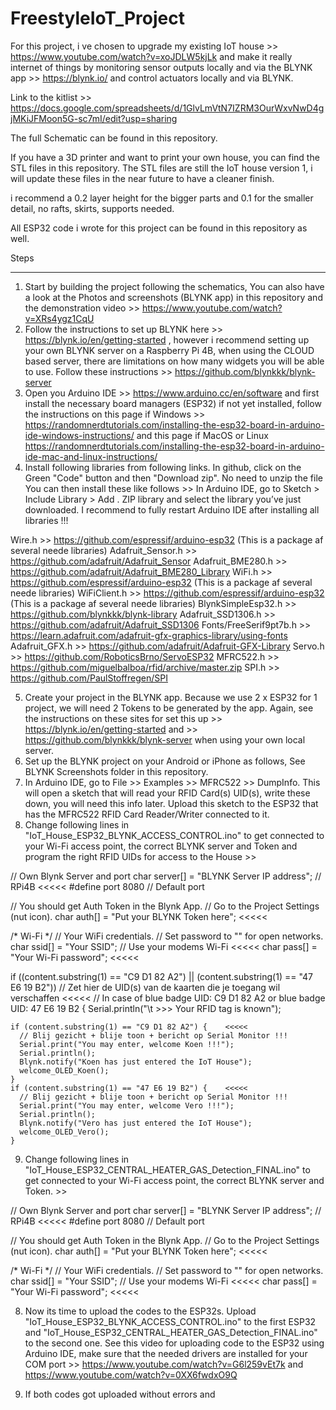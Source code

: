 # FreestyleIoT_Project

For this project, i ve chosen to upgrade my existing IoT house >> https://www.youtube.com/watch?v=xoJDLW5kjLk and make it really internet of things by monitoring sensor outputs locally and via the BLYNK app >> https://blynk.io/ and control actuators locally and via BLYNK.

Link to the kitlist >> https://docs.google.com/spreadsheets/d/1GlvLmVtN7IZRM3OurWxvNwD4gjMKiJFMoon5G-sc7mI/edit?usp=sharing

The full Schematic can be found in this repository.

If you have a 3D printer and want to print your own house, you can find the STL files in this repository.
The STL files are still the IoT house version 1, i will update these files in the near future to have a cleaner finish.

i recommend a 0.2 layer height for the bigger parts and 0.1 for the smaller detail, no rafts, skirts, supports needed.

All ESP32 code i wrote for this project can be found in this repository as well.


Steps
_____________________________

1) Start by building the project following the schematics, You can also have a look at the Photos and screenshots (BLYNK app) 
in this repository and the demonstration video >> https://www.youtube.com/watch?v=XRs4ygz1CqU
2) Follow the instructions to set up BLYNK here >> https://blynk.io/en/getting-started , however i recommend setting up your own BLYNK server on a Raspberry Pi 4B, when using the CLOUD based server, there are limitations on how many widgets you will be able to use. Follow these instructions >> https://github.com/blynkkk/blynk-server
3) Open you Arduino IDE >> https://www.arduino.cc/en/software and first install the necessary board managers (ESP32) if not yet installed, follow the instructions on this page if Windows >> https://randomnerdtutorials.com/installing-the-esp32-board-in-arduino-ide-windows-instructions/  and this page if MacOS or Linux  https://randomnerdtutorials.com/installing-the-esp32-board-in-arduino-ide-mac-and-linux-instructions/
4) Install following libraries from following links. In github, click on the Green "Code" button and then "Download zip". No need to unzip the file
You can then install these like follows >> In Arduino IDE, go to Sketch > Include Library > Add . ZIP library and select the library you’ve just downloaded.
I recommend to fully restart Arduino IDE after installing all libraries !!!

Wire.h >> https://github.com/espressif/arduino-esp32 (This is a package af several neede libraries)
Adafruit_Sensor.h >> https://github.com/adafruit/Adafruit_Sensor
Adafruit_BME280.h >> https://github.com/adafruit/Adafruit_BME280_Library
WiFi.h >> https://github.com/espressif/arduino-esp32 (This is a package af several neede libraries)
WiFiClient.h >> https://github.com/espressif/arduino-esp32 (This is a package af several neede libraries)
BlynkSimpleEsp32.h >> https://github.com/blynkkk/blynk-library
Adafruit_SSD1306.h >> https://github.com/adafruit/Adafruit_SSD1306
Fonts/FreeSerif9pt7b.h >> https://learn.adafruit.com/adafruit-gfx-graphics-library/using-fonts
Adafruit_GFX.h >> https://github.com/adafruit/Adafruit-GFX-Library
Servo.h >> https://github.com/RoboticsBrno/ServoESP32
MFRC522.h >> https://github.com/miguelbalboa/rfid/archive/master.zip
SPI.h >> https://github.com/PaulStoffregen/SPI

5) Create your project in the BLYNK app. Because we use 2 x ESP32 for 1 project, we will need 2 Tokens to be generated by the app. Again, see the instructions on these sites for set this up >> https://blynk.io/en/getting-started and >> https://github.com/blynkkk/blynk-server when using your own local server.
6) Set up the BLYNK project on your Android or iPhone as follows, See BLYNK Screenshots folder in this repository.
7) In Arduino IDE, go to File >> Examples >> MFRC522 >> DumpInfo. This will open a sketch that will read your RFID Card(s) UID(s), write these down, you will need this info later. Upload this sketch to the ESP32 that has the MFRC522 RFID Card Reader/Writer connected to it.
8) Change following lines in "IoT_House_ESP32_BLYNK_ACCESS_CONTROL.ino" to get connected to your Wi-Fi access point, the correct BLYNK server and Token and program the right RFID UIDs for access to the House >>

// Own Blynk Server and port
char server[] = "BLYNK Server IP address"; // RPi4B    <<<<<
#define port 8080 // Default port

// You should get Auth Token in the Blynk App.
// Go to the Project Settings (nut icon).
char auth[] = "Put your BLYNK Token here";    <<<<<

/*
   Wi-Fi
*/
// Your WiFi credentials.
// Set password to "" for open networks.
char ssid[] = "Your SSID"; // Use your modems Wi-Fi    <<<<<
char pass[] = "Your Wi-Fi password";    <<<<<

if ((content.substring(1) == "C9 D1 82 A2") || (content.substring(1) == "47 E6 19 B2")) // Zet hier de UID(s) van de kaarten die je toegang wil verschaffen     <<<<<
    // In case of blue badge UID: C9 D1 82 A2 or blue badge UID: 47 E6 19 B2
  {
    Serial.println("\t >>> Your RFID tag is known");

    if (content.substring(1) == "C9 D1 82 A2") {    <<<<<
      // Blij gezicht + blije toon + bericht op Serial Monitor !!!
      Serial.print("You may enter, welcome Koen !!!");
      Serial.println();
      Blynk.notify("Koen has just entered the IoT House");
      welcome_OLED_Koen();
    }
    if (content.substring(1) == "47 E6 19 B2") {    <<<<<
      // Blij gezicht + blije toon + bericht op Serial Monitor !!!
      Serial.print("You may enter, welcome Vero !!!");
      Serial.println();
      Blynk.notify("Vero has just entered the IoT House");
      welcome_OLED_Vero();
    }

9) Change following lines in "IoT_House_ESP32_CENTRAL_HEATER_GAS_Detection_FINAL.ino" to get connected to your Wi-Fi access point, the correct BLYNK server and Token. >>

// Own Blynk Server and port
char server[] = "BLYNK Server IP address"; // RPi4B    <<<<<
#define port 8080 // Default port

// You should get Auth Token in the Blynk App.
// Go to the Project Settings (nut icon).
char auth[] = "Put your BLYNK Token here";    <<<<<

/*
   Wi-Fi
*/
// Your WiFi credentials.
// Set password to "" for open networks.
char ssid[] = "Your SSID"; // Use your modems Wi-Fi    <<<<<
char pass[] = "Your Wi-Fi password";    <<<<<

8) Now its time to upload the codes to the ESP32s. Upload "IoT_House_ESP32_BLYNK_ACCESS_CONTROL.ino" to the first ESP32 and "IoT_House_ESP32_CENTRAL_HEATER_GAS_Detection_FINAL.ino" to the second one. See this video for uploading code to the ESP32 using Arduino IDE, make sure that the needed drivers are installed for your COM port >> https://www.youtube.com/watch?v=G6l259vEt7k and https://www.youtube.com/watch?v=0XX6fwdxO9Q

 

7) If both codes got uploaded without errors and 
